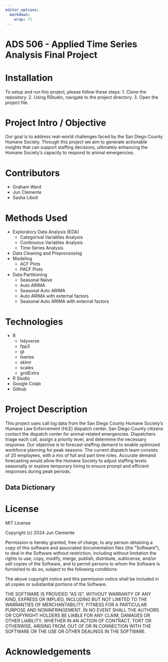 ```yaml
---
editor_options: 
  markdown: 
    wrap: 72
---
```


# ADS 506 - Applied Time Series Analysis Final Project

# Installation

To setup and run this project, please follow these steps: 1. Clone the
repository. 2. Using RStudio, navigate to the project directory. 3. Open
the project file.

# Project Intro / Objective

Our goal is to address real-world challenges faced by the San Diego County 
Humane Society. Through this project we aim to generate actionable insights
that can support staffing decisions, ultimately enhancing the Humane 
Society’s capacity to respond to animal emergencies.

# Contributors

-   Graham Ward
-   Jun Clemente
-   Sasha Libolt

# Methods Used

- Exploratory Data Analysis (EDA)
  - Categorival Variables Analysis
  - Continuous Variables Analysis
  - Time Series Analysis
- Data Cleaning and Preprocessing
- Modeling
  - ACF Plots
  - PACF Plots
- Data Partitioning
  - Seasonal Naïve
  - Auto ARIMA
  - Seasonal Auto ARIMA
  - Auto ARIMA with external factors
  - Seasonal Auto ARIMA with external factors
  
# Technologies

- R
  - tidyverse
  - fpp3
  - gt
  - tseries
  - skimr
  - scales
  - gridExtra
- R Studio
- Google Colab
- Github

# Project Description

This project uses call log data from the San Diego County Humane
Society’s Humane Law Enforcement (HLE) dispatch center. San Diego County
citizens contact the dispatch center for animal-related emergencies.
Dispatchers triage each call, assign a priority level, and determine the
necessary response. Our objective is to forecast staffing demand to
enable optimized workforce planning for peak seasons. The current
dispatch team consists of 20 employees, with a mix of full and part time
roles. Accurate demand forecasting would allow the Humane Society to
adjust staffing levels seasonally or explore temporary hiring to ensure
prompt and efficient responses during peak periods.

## Data Dictionary

<enter data dictionary information> 

# License
  
MIT License

Copyright (c) 2024 Jun Clemente

Permission is hereby granted, free of charge, to any person obtaining a copy 
of this software and associated documentation files (the "Software"), to deal 
in the Software without restriction, including without limitation the rights 
to use, copy, modify, merge, publish, distribute, sublicense, and/or sell 
copies of the Software, and to permit persons to whom the Software is 
furnished to do so, subject to the following conditions:

The above copyright notice and this permission notice shall be included 
in all copies or substantial portions of the Software.

THE SOFTWARE IS PROVIDED "AS IS", WITHOUT WARRANTY OF ANY KIND, EXPRESS OR 
IMPLIED, INCLUDING BUT NOT LIMITED TO THE WARRANTIES OF MERCHANTABILITY, 
FITNESS FOR A PARTICULAR PURPOSE AND NONINFRINGEMENT. IN NO EVENT SHALL 
THE AUTHORS OR COPYRIGHT HOLDERS BE LIABLE FOR ANY CLAIM, DAMAGES OR OTHER 
LIABILITY, WHETHER IN AN ACTION OF CONTRACT, TORT OR OTHERWISE, ARISING FROM, 
OUT OF OR IN CONNECTION WITH THE SOFTWARE OR THE USE OR OTHER DEALINGS IN 
THE SOFTWARE.
  
# Acknowledgements
